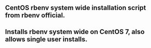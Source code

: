 
## CentOS rbenv system wide installation script from rbenv official.

## Installs rbenv system wide on CentOS 7, also allows single user installs.
